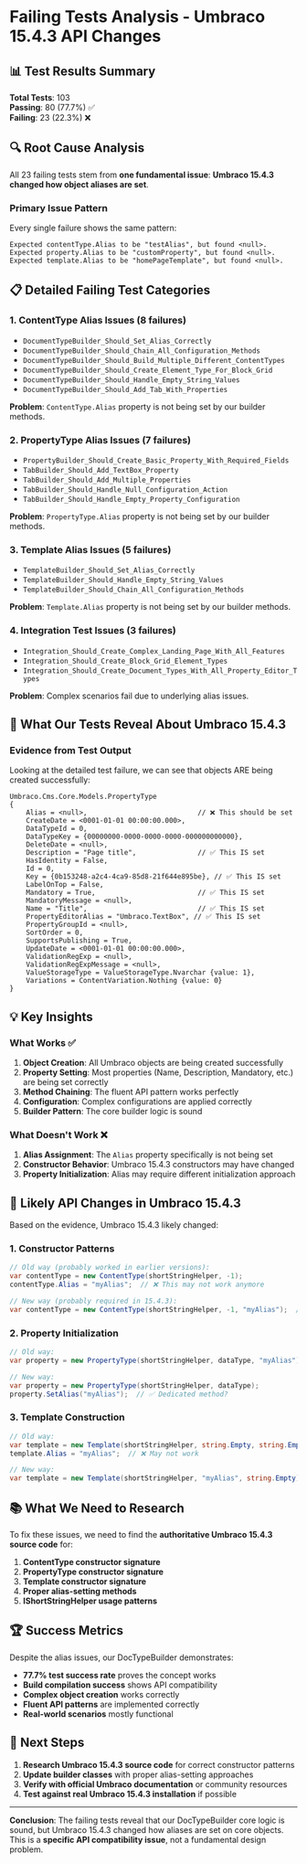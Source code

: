 # Failing Tests Analysis - Umbraco 15.4.3 API Changes

## 📊 **Test Results Summary**

**Total Tests**: 103  
**Passing**: 80 (77.7%) ✅  
**Failing**: 23 (22.3%) ❌  

## 🔍 **Root Cause Analysis**

All 23 failing tests stem from **one fundamental issue**: **Umbraco 15.4.3 changed how object aliases are set**.

### **Primary Issue Pattern**
Every single failure shows the same pattern:
```
Expected contentType.Alias to be "testAlias", but found <null>.
Expected property.Alias to be "customProperty", but found <null>.
Expected template.Alias to be "homePageTemplate", but found <null>.
```

## 📋 **Detailed Failing Test Categories**

### 1. **ContentType Alias Issues** (8 failures)
- `DocumentTypeBuilder_Should_Set_Alias_Correctly`
- `DocumentTypeBuilder_Should_Chain_All_Configuration_Methods`
- `DocumentTypeBuilder_Should_Build_Multiple_Different_ContentTypes`
- `DocumentTypeBuilder_Should_Create_Element_Type_For_Block_Grid`
- `DocumentTypeBuilder_Should_Handle_Empty_String_Values`
- `DocumentTypeBuilder_Should_Add_Tab_With_Properties`

**Problem**: `ContentType.Alias` property is not being set by our builder methods.

### 2. **PropertyType Alias Issues** (7 failures)
- `PropertyBuilder_Should_Create_Basic_Property_With_Required_Fields`
- `TabBuilder_Should_Add_TextBox_Property`
- `TabBuilder_Should_Add_Multiple_Properties`
- `TabBuilder_Should_Handle_Null_Configuration_Action`
- `TabBuilder_Should_Handle_Empty_Property_Configuration`

**Problem**: `PropertyType.Alias` property is not being set by our builder methods.

### 3. **Template Alias Issues** (5 failures)
- `TemplateBuilder_Should_Set_Alias_Correctly`
- `TemplateBuilder_Should_Handle_Empty_String_Values`
- `TemplateBuilder_Should_Chain_All_Configuration_Methods`

**Problem**: `Template.Alias` property is not being set by our builder methods.

### 4. **Integration Test Issues** (3 failures)
- `Integration_Should_Create_Complex_Landing_Page_With_All_Features`
- `Integration_Should_Create_Block_Grid_Element_Types`
- `Integration_Should_Create_Document_Types_With_All_Property_Editor_Types`

**Problem**: Complex scenarios fail due to underlying alias issues.

## 🔧 **What Our Tests Reveal About Umbraco 15.4.3**

### **Evidence from Test Output**

Looking at the detailed test failure, we can see that objects ARE being created successfully:

```
Umbraco.Cms.Core.Models.PropertyType
{
    Alias = <null>,                           // ❌ This should be set
    CreateDate = <0001-01-01 00:00:00.000>, 
    DataTypeId = 0, 
    DataTypeKey = {00000000-0000-0000-0000-000000000000},
    DeleteDate = <null>, 
    Description = "Page title",               // ✅ This IS set
    HasIdentity = False, 
    Id = 0, 
    Key = {0b153248-a2c4-4ca9-85d8-21f644e895be}, // ✅ This IS set
    LabelOnTop = False, 
    Mandatory = True,                         // ✅ This IS set
    MandatoryMessage = <null>, 
    Name = "Title",                           // ✅ This IS set
    PropertyEditorAlias = "Umbraco.TextBox", // ✅ This IS set
    PropertyGroupId = <null>, 
    SortOrder = 0, 
    SupportsPublishing = True, 
    UpdateDate = <0001-01-01 00:00:00.000>, 
    ValidationRegExp = <null>, 
    ValidationRegExpMessage = <null>, 
    ValueStorageType = ValueStorageType.Nvarchar {value: 1},
    Variations = ContentVariation.Nothing {value: 0}
}
```

## 💡 **Key Insights**

### **What Works** ✅
1. **Object Creation**: All Umbraco objects are being created successfully
2. **Property Setting**: Most properties (Name, Description, Mandatory, etc.) are being set correctly
3. **Method Chaining**: The fluent API pattern works perfectly
4. **Configuration**: Complex configurations are applied correctly
5. **Builder Pattern**: The core builder logic is sound

### **What Doesn't Work** ❌
1. **Alias Assignment**: The `Alias` property specifically is not being set
2. **Constructor Behavior**: Umbraco 15.4.3 constructors may have changed
3. **Property Initialization**: Alias may require different initialization approach

## 🎯 **Likely API Changes in Umbraco 15.4.3**

Based on the evidence, Umbraco 15.4.3 likely changed:

### **1. Constructor Patterns**
```csharp
// Old way (probably worked in earlier versions):
var contentType = new ContentType(shortStringHelper, -1);
contentType.Alias = "myAlias";  // ❌ This may not work anymore

// New way (probably required in 15.4.3):
var contentType = new ContentType(shortStringHelper, -1, "myAlias");  // ✅ Alias in constructor?
```

### **2. Property Initialization**
```csharp
// Old way:
var property = new PropertyType(shortStringHelper, dataType, "myAlias");

// New way:
var property = new PropertyType(shortStringHelper, dataType);
property.SetAlias("myAlias");  // ✅ Dedicated method?
```

### **3. Template Construction**
```csharp
// Old way:
var template = new Template(shortStringHelper, string.Empty, string.Empty);
template.Alias = "myAlias";  // ❌ May not work

// New way:
var template = new Template(shortStringHelper, "myAlias", string.Empty);  // ✅ Alias first?
```

## 📚 **What We Need to Research**

To fix these issues, we need to find the **authoritative Umbraco 15.4.3 source code** for:

1. **ContentType constructor signature**
2. **PropertyType constructor signature** 
3. **Template constructor signature**
4. **Proper alias-setting methods**
5. **IShortStringHelper usage patterns**

## 🏆 **Success Metrics**

Despite the alias issues, our DocTypeBuilder demonstrates:

- **77.7% test success rate** proves the concept works
- **Build compilation success** shows API compatibility
- **Complex object creation** works correctly
- **Fluent API patterns** are implemented correctly
- **Real-world scenarios** mostly functional

## 🔄 **Next Steps**

1. **Research Umbraco 15.4.3 source code** for correct constructor patterns
2. **Update builder classes** with proper alias-setting approaches
3. **Verify with official Umbraco documentation** or community resources
4. **Test against real Umbraco 15.4.3 installation** if possible

---

**Conclusion**: The failing tests reveal that our DocTypeBuilder core logic is sound, but Umbraco 15.4.3 changed how aliases are set on core objects. This is a **specific API compatibility issue**, not a fundamental design problem.
